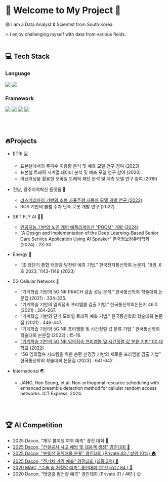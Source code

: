 # 👋 Welcome to My Project 👋

<!--
**Muns91/Muns91** is a ✨ _special_ ✨ repository because its `README.md` (this file) appears on your GitHub profile.

Here are some ideas to get you started:

- 🔭 I’m currently working on ...
- 🌱 I’m currently learning ...
- 👯 I’m looking to collaborate on ...
- 🤔 I’m looking for help with ...
- 💬 Ask me about ...
- 📫 How to reach me: ...
- 😄 Pronouns: ...
- ⚡ Fun fact: ...
-->
😄 I am a Data Analyst & Scientist from South Korea

🔥 I enjoy challenging myself with data from various fields.
<br><br>

## 💻 Tech Stack

### Language
<img src="https://img.shields.io/badge/Python-3776AB?style=flat-square&logo=Python&logoColor=white"/> <img src="https://img.shields.io/badge/MySQL-4479A1?style=flat-square&logo=MySQL&logoColor=white"/>

### Framework
<img src="https://img.shields.io/badge/TensorFlow-FF6F00?style=flat-square&logo=TensorFlow&logoColor=white"/> <img src="https://img.shields.io/badge/pytorch-EE4C2C?style=flat-square&logo=pytorch&logoColor=white"/> <img src="https://img.shields.io/badge/opencv-5C3EE8?style=flat-square&logo=opencv&logoColor=white"/> <img src="https://img.shields.io/badge/ros-22314E?style=flat-square&logo=ros&logoColor=white"/>

<br><br>
## 🔥Projects
- ETRI 💻
    - 표본셀에서의 주파수 이용량 분석 및 예측 모델 연구 참여 (2023)
    - 표본셀 트래픽 시계열 데이터 분석 및 예측 모델 연구 참여 (2020)
    - 머신러닝을 활용한 모바일 트래픽 패턴 분석 및 예측 모델 연구 참여 (2019)
      
- 전남, 광주지역혁신 플랫폼 🚗
    - [라즈베리파이 기반의 소형 자율주행 자동차 모델 개발 연구 (2022)](https://github.com/Muns91/The-Deep-Learning-based-Small-Autonomous-Mobility-with-Raspberry-Pi.git)
    - ROS 기반의 불법 주차 단속 로봇 개발 연구 (2022)

- SKT FLY AI 👵👴
    - [인공지능 기반의 노인 케어 애플리케이션 "POOM" 개발 (2024)](https://github.com/Muns91/SKT-FLY-AI-project-POOM)
    - "A Design and Implementation of the Deep Learning-Based Senior Care Service Application Using AI Speaker" 한국정보컴퓨터학회 (2024) : 23-30 

- Energy 🔋
    - “초 장단기 통합 태양광 발전량 예측 기법.” 한국전자통신학회 논문지, 18권, 6호 2023, 1143-1149 (2023)
 
- 5G Cellular Network 📱
    - “기계학습 기반의 5G NR PRACH 검출 성능 분석.” 한국통신학회 학술대회 논문집 (2021) : 334-335.
    - “기계학습 기반의 임의접속 프리앰블 검출 기법.” 한국통신학회논문지 46.0 (2021) : 264-267.
    - “기계학습 기반의 단기 모바일 트래픽 예측 기법.” 한국통신학회 학술대회 논문집 (2021) : 446-447.
    - “기계학습 기반의 5G NR 프리앰블 및 시간정렬 값 분류 기법.” 한국통신학회 학술대회 논문집 (2022) : 15-16.
    - [“기계학습 기반의 5G NR 임의접속 프리앰블 및 시간정렬 값 분류 기법” 00 대학교 (2022)](https://github.com/Muns91/The-Deep-Learning-based-Preamble-detection.git)
    - “5G 임의접속 시스템을 위한 순환 신경망 기반의 새로운 프리앰블 검출 기법” 한국통신학회 학술대회 논문집 (2023) : 641-642

- International 🌏
    - JANG, Han Seung, et al. Non-orthogonal resource scheduling with enhanced preamble detection method for cellular random access networks. ICT Express, 2024.

<br><br>
## 🏆 AI Competition 
- 2025 Dacon, "채무 불이행 여부 예측" 경진 대회 🏦
- [2025 Dacon, "건설공사 사고 예방 및 대응책 생성" 경진대회 👷](https://github.com/Muns91/RAG-Construction-Accident-Prevention-and-Response-Measures/tree/main)
- [2025 Dacon, "부동산 허위매물 분류" 경진대회 (Private 43 / 상위 10%) 🏠](https://github.com/Muns91/Dacon-Real-Estate-Classification.git) 
- [2025 Dacon,  "전기차 가격 예측" 경진대회 (최종 3위) 🚙](https://github.com/Muns91/Dacon-Electric-Vehicle-Price-Prediction-Model.git)
- [2020 MAIC, "수술 중 저혈압 예측" 경진대회 (본선 5위 / 84 ) 🏥](https://github.com/Muns91/MAIC_2020-The-Prediction-of-Intraoperative-Hypotension-with-VitalDB..git)
- 2020 Dacon, "태양광 발전량 예측" 경진대회 (Private 31 / 461 ) 🌞
